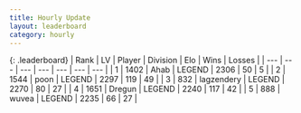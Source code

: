 ```yaml
---
title: Hourly Update
layout: leaderboard
category: hourly
---
```


{: .leaderboard}
| Rank | LV | Player | Division | Elo | Wins | Losses |
| --- | --- | --- | --- | --- | --- | --- |
| <span data-change="0">1</span> | 1402 | <span title="ID: 402846">Ahab</span> | LEGEND | <span data-change="0">2306</span> | <span data-change="0">50</span> | <span data-change="0">5</span> |
| <span data-change="0">2</span> | 1544 | <span title="ID: 540690">poon</span> | LEGEND | <span data-change="0">2297</span> | <span data-change="0">119</span> | <span data-change="0">49</span> |
| <span data-change="0">3</span> | 832 | <span title="ID: 628282">lagzendery</span> | LEGEND | <span data-change="0">2270</span> | <span data-change="0">80</span> | <span data-change="0">27</span> |
| <span data-change="0">4</span> | 1651 | <span title="ID: 337810">Dregun</span> | LEGEND | <span data-change="-4">2240</span> | <span data-change="2">117</span> | <span data-change="1">42</span> |
| <span data-change="0">5</span> | 888 | <span title="ID: 740957">wuvea</span> | LEGEND | <span data-change="0">2235</span> | <span data-change="0">66</span> | <span data-change="0">27</span> |